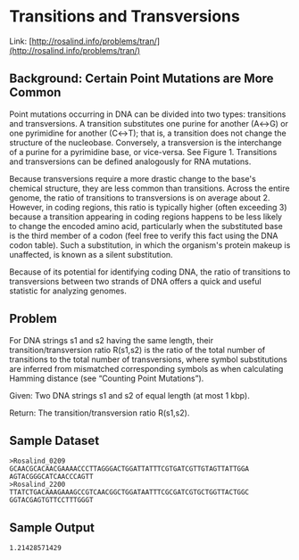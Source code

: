 # Transitions and Transversions

Link: [http://rosalind.info/problems/tran/](http://rosalind.info/problems/tran/)

## Background: Certain Point Mutations are More Common

Point mutations occurring in DNA can be divided into two types: transitions and transversions. A transition substitutes one purine for another (A↔G) or one pyrimidine for another (C↔T); that is, a transition does not change the structure of the nucleobase. Conversely, a transversion is the interchange of a purine for a pyrimidine base, or vice-versa. See Figure 1. Transitions and transversions can be defined analogously for RNA mutations.

Because transversions require a more drastic change to the base's chemical structure, they are less common than transitions. Across the entire genome, the ratio of transitions to transversions is on average about 2. However, in coding regions, this ratio is typically higher (often exceeding 3) because a transition appearing in coding regions happens to be less likely to change the encoded amino acid, particularly when the substituted base is the third member of a codon (feel free to verify this fact using the DNA codon table). Such a substitution, in which the organism's protein makeup is unaffected, is known as a silent substitution.

Because of its potential for identifying coding DNA, the ratio of transitions to transversions between two strands of DNA offers a quick and useful statistic for analyzing genomes.

## Problem

For DNA strings s1 and s2 having the same length, their transition/transversion ratio R(s1,s2) is the ratio of the total number of transitions to the total number of transversions, where symbol substitutions are inferred from mismatched corresponding symbols as when calculating Hamming distance (see “Counting Point Mutations”).

Given: Two DNA strings s1 and s2 of equal length (at most 1 kbp).

Return: The transition/transversion ratio R(s1,s2).

## Sample Dataset

```
>Rosalind_0209
GCAACGCACAACGAAAACCCTTAGGGACTGGATTATTTCGTGATCGTTGTAGTTATTGGA
AGTACGGGCATCAACCCAGTT
>Rosalind_2200
TTATCTGACAAAGAAAGCCGTCAACGGCTGGATAATTTCGCGATCGTGCTGGTTACTGGC
GGTACGAGTGTTCCTTTGGGT
```

## Sample Output

```
1.21428571429
```